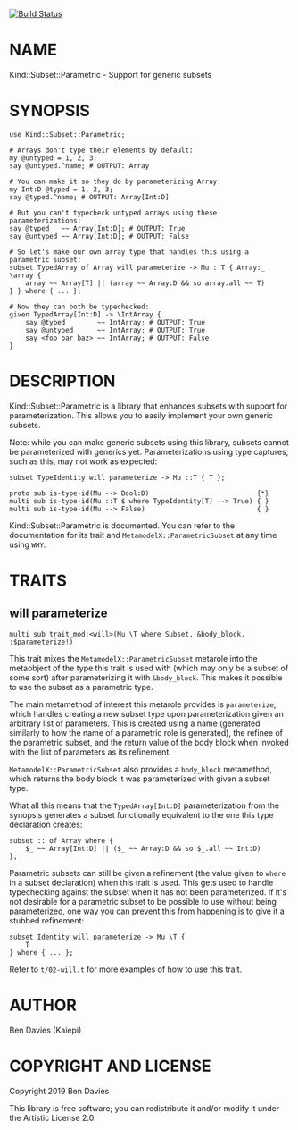 [![Build Status](https://travis-ci.com/Kaiepi/ra-Kind-Subset-Parametric.svg?branch=master)](https://travis-ci.com/Kaiepi/ra-Kind-Subset-Parametric)

NAME
====

Kind::Subset::Parametric - Support for generic subsets

SYNOPSIS
========

```perl6
use Kind::Subset::Parametric;

# Arrays don't type their elements by default:
my @untyped = 1, 2, 3;
say @untyped.^name; # OUTPUT: Array

# You can make it so they do by parameterizing Array:
my Int:D @typed = 1, 2, 3;
say @typed.^name; # OUTPUT: Array[Int:D]

# But you can't typecheck untyped arrays using these parameterizations:
say @typed   ~~ Array[Int:D]; # OUTPUT: True
say @untyped ~~ Array[Int:D]; # OUTPUT: False

# So let's make our own array type that handles this using a parametric subset:
subset TypedArray of Array will parameterize -> Mu ::T { Array:_ \array {
    array ~~ Array[T] || (array ~~ Array:D && so array.all ~~ T)
} } where { ... };

# Now they can both be typechecked:
given TypedArray[Int:D] -> \IntArray {
    say @typed        ~~ IntArray; # OUTPUT: True
    say @untyped      ~~ IntArray; # OUTPUT: True
    say <foo bar baz> ~~ IntArray; # OUTPUT: False
}
```

DESCRIPTION
===========

Kind::Subset::Parametric is a library that enhances subsets with support for parameterization. This allows you to easily implement your own generic subsets.

Note: while you can make generic subsets using this library, subsets cannot be parameterized with generics yet. Parameterizations using type captures, such as this, may not work as expected:

```perl6
subset TypeIdentity will parameterize -> Mu ::T { T };

proto sub is-type-id(Mu --> Bool:D)                           {*}
multi sub is-type-id(Mu ::T $ where TypeIdentity[T] --> True) { }
multi sub is-type-id(Mu --> False)                            { }
```

Kind::Subset::Parametric is documented. You can refer to the documentation for its trait and `MetamodelX::ParametricSubset` at any time using `WHY`.

TRAITS
======

will parameterize
-----------------

```perl6
multi sub trait_mod:<will>(Mu \T where Subset, &body_block, :$parameterize!)
```

This trait mixes the `MetamodelX::ParametricSubset` metarole into the metaobject of the type this trait is used with (which may only be a subset of some sort) after parameterizing it with `&body_block`. This makes it possible to use the subset as a parametric type.

The main metamethod of interest this metarole provides is `parameterize`, which handles creating a new subset type upon parameterization given an arbitrary list of parameters. This is created using a name (generated similarly to how the name of a parametric role is generated), the refinee of the parametric subset, and the return value of the body block when invoked with the list of parameters as its refinement.

`MetamodelX::ParametricSubset` also provides a `body_block` metamethod, which returns the body block it was parameterized with given a subset type.

What all this means that the `TypedArray[Int:D]` parameterization from the synopsis generates a subset functionally equivalent to the one this type declaration creates:

```perl6
subset :: of Array where {
    $_ ~~ Array[Int:D] || ($_ ~~ Array:D && so $_.all ~~ Int:D)
};
```

Parametric subsets can still be given a refinement (the value given to `where` in a subset declaration) when this trait is used. This gets used to handle typechecking against the subset when it has not been parameterized. If it's not desirable for a parametric subset to be possible to use without being parameterized, one way you can prevent this from happening is to give it a stubbed refinement:

```perl6
subset Identity will parameterize -> Mu \T {
    T
} where { ... };
```

Refer to `t/02-will.t` for more examples of how to use this trait.

AUTHOR
======

Ben Davies (Kaiepi)

COPYRIGHT AND LICENSE
=====================

Copyright 2019 Ben Davies

This library is free software; you can redistribute it and/or modify it under the Artistic License 2.0.

